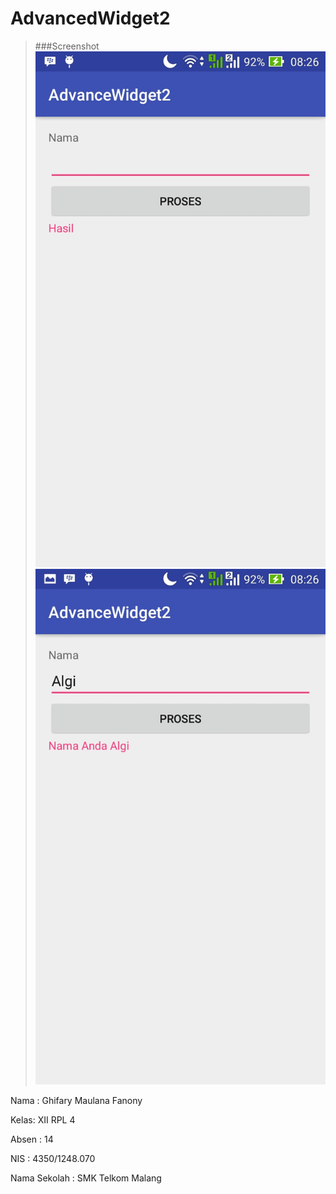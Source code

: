 # AdvancedWidget2

>###Screenshot
>![Screenshot](https://github.com/Algifanony/AdvancedWidget2/blob/master/2.jpg)
>![Screenshot](https://github.com/Algifanony/AdvancedWidget2/blob/master/2.1.jpg)

Nama : Ghifary Maulana Fanony

Kelas: XII RPL 4

Absen : 14

NIS : 4350/1248.070

Nama Sekolah : SMK Telkom Malang
